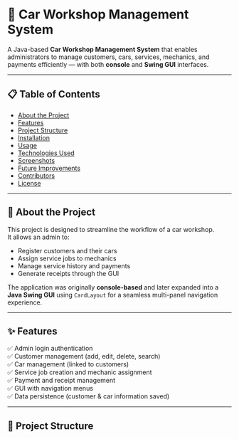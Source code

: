 # 🚗 Car Workshop Management System

A Java-based **Car Workshop Management System** that enables administrators to manage customers, cars, services, mechanics, and payments efficiently — with both **console** and **Swing GUI** interfaces.

---

## 📋 Table of Contents
- [About the Project](#about-the-project)
- [Features](#features)
- [Project Structure](#project-structure)
- [Installation](#installation)
- [Usage](#usage)
- [Technologies Used](#technologies-used)
- [Screenshots](#screenshots)
- [Future Improvements](#future-improvements)
- [Contributors](#contributors)
- [License](#license)

---

## 🧩 About the Project
This project is designed to streamline the workflow of a car workshop.  
It allows an admin to:
- Register customers and their cars
- Assign service jobs to mechanics
- Manage service history and payments
- Generate receipts through the GUI

The application was originally **console-based** and later expanded into a **Java Swing GUI** using `CardLayout` for a seamless multi-panel navigation experience.

---

## ✨ Features
✅ Admin login authentication  
✅ Customer management (add, edit, delete, search)  
✅ Car management (linked to customers)  
✅ Service job creation and mechanic assignment  
✅ Payment and receipt management  
✅ GUI with navigation menus  
✅ Data persistence (customer & car information saved)

---

## 🧱 Project Structure
